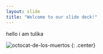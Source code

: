 ```yaml
---
layout: slide
title: "Welcome to our slide deck!"
---
```


hello i am tulika 

![octocat-de-los-muertos](https://octodex.github.com/images/octocat-de-los-muertos.jpg)
{: .center}
